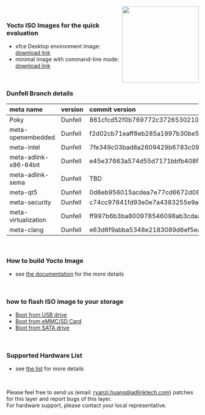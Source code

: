 <img src="https://www.linaro.org/assets/images/projects/yocto-project.png" width="200" align="right" >

<br>


### Yocto ISO Images for the quick evaluation

* xfce Desktop environment image: [download link](https://hq0epm0west0us0storage.blob.core.windows.net/$web/public/COMe/Intel/images/Yocto/Intel-x86-x64-Yocto-dunfell-v1.0-20210318.tar.xz)
* minimal image with command-line mode: [download link](https://hq0epm0west0us0storage.blob.core.windows.net/development/cExpress-EL/Yocto/CCOE/adlink-mini-x86-cEL-intel-corei7-64.hddimg)

<br>

### Dunfell Branch details


| **meta name**         | **version** | **commit version**                       |
| :-------------------- | :---------- | :--------------------------------------- |
| Poky                  | Dunfell     | 861cfcd52f0b769772c3726530210f2f43c3449b |
| meta-openembedded     | Dunfell     | f2d02cb71eaff8eb285a1997b30be52486c160ae |
| meta-intel            | Dunfell     | 7fe349c03bad8a2609429b6783c0909d2aef3694 |
| meta-adlink-x86-64bit | Dunfell     | e45e37663a574d55d7171bbfb408fa26e8d5389d |
| meta-adlink-sema      | Dunfell     | TBD                                      |
| meta-qt5              | Dunfell     | 0d8eb956015acdea7e77cd6672d08dce18061510 |
| meta-security         | Dunfell     | c74cc97641fd93e0e7a4383255e9a0ab3deaf9d7 |
| meta-virtualization   | Dunfell     | ff997b6b3ba800978546098ab3cdaa113b6695e1 |
| meta-clang            | Dunfell     | e63d6f9abba5348e2183089d6ef5ea384d7ae8d8 |

<br> 

### How to build Yocto Image
* see [the documentation](https://github.com/ADLINK/meta-adlink-x86-64bit/wiki/01.-Build-Yocto-Image) for the more details

<br>


### how to flash ISO image to your storage
* [Boot from USB drive](https://github.com/ADLINK/meta-adlink-x86-64bit/wiki/02.-How-to-install-Yocto-Image-to-USB-Drive)
* [Boot from eMMC/SD Card](https://github.com/ADLINK/meta-adlink-x86-64bit/wiki/03.-How-to-install-Yocto-Image-to-eMMC-&-SD-Card)
* [Boot from SATA drive](https://github.com/ADLINK/meta-adlink-x86-64bit/wiki/04.-How-to-install-Yocto-Image-to-SATA-Drive)

<br> 

### Supported Hardware List
* see [the list](https://github.com/ADLINK/meta-adlink-x86-64bit/tree/master#the-following-products-are-supported-) for more details

<br>

Please feel free to send us (email: ryanzj.huang@adlinktech.com) patches for this layer and report bugs of this layer. 
<br>For hardware support, please contact your local representative.
